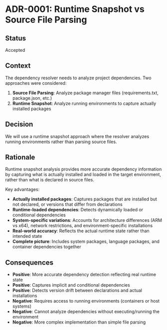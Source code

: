 # ADR-0001: Runtime Snapshot vs Source File Parsing

## Status

Accepted

## Context

The dependency resolver needs to analyze project dependencies. Two approaches were considered:

1. **Source File Parsing**: Analyze package manager files (requirements.txt, package.json, etc.)
2. **Runtime Snapshot**: Analyze running environments to capture actually installed packages

## Decision

We will use a runtime snapshot approach where the resolver analyzes running environments rather than parsing source files.

## Rationale

Runtime snapshot analysis provides more accurate dependency information by capturing what is actually installed and loaded in the target environment, rather than what is declared in source files.

Key advantages:

- **Actually installed packages**: Captures packages that are installed but not declared, or versions that differ from declarations
- **Runtime-loaded dependencies**: Detects dynamically loaded or conditional dependencies
- **System-specific variations**: Accounts for architecture differences (ARM vs x64), network restrictions, and environment-specific installations
- **Real-world accuracy**: Reflects the actual runtime state rather than intended state
- **Complete picture**: Includes system packages, language packages, and container dependencies together

## Consequences

- **Positive**: More accurate dependency detection reflecting real runtime state
- **Positive**: Captures implicit and conditional dependencies
- **Positive**: Detects version drift between declarations and actual installations
- **Negative**: Requires access to running environments (containers or host systems)
- **Negative**: Cannot analyze dependencies without executing/running the environment
- **Negative**: More complex implementation than simple file parsing
